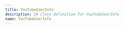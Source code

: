 ```yaml
---
title: YouTubeUserInfo
description: C# class definition for YouTubeUserInfo
name: YouTubeUserInfo
---
```

